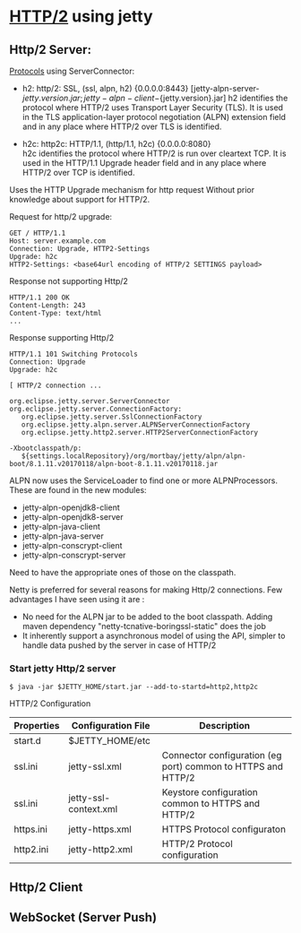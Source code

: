 # [HTTP/2](https://en.wikipedia.org/wiki/HTTP/2) using jetty

## Http/2 Server:

[Protocols](https://http2.github.io/http2-spec/) using ServerConnector:
- h2: http/2: SSL, (ssl, alpn, h2) {0.0.0.0:8443} [jetty-alpn-server-${jetty.version}.jar;jetty-alpn-client-${jetty.version}.jar]
h2 identifies the protocol where HTTP/2 uses Transport Layer Security (TLS). 
It is used in the TLS application-layer protocol negotiation (ALPN) extension
field and in any place where HTTP/2 over TLS is identified.

- h2c: http2c: HTTP/1.1, (http/1.1, h2c) {0.0.0.0:8080}  
h2c identifies the protocol where HTTP/2 is run over cleartext TCP. It is used in 
the HTTP/1.1 Upgrade header field and in any place where HTTP/2 over TCP is identified.

Uses the HTTP Upgrade mechanism for http request Without prior knowledge about support for HTTP/2.

Request for http/2 upgrade:
```
GET / HTTP/1.1
Host: server.example.com
Connection: Upgrade, HTTP2-Settings
Upgrade: h2c
HTTP2-Settings: <base64url encoding of HTTP/2 SETTINGS payload>
```

Response not supporting Http/2
```
HTTP/1.1 200 OK
Content-Length: 243
Content-Type: text/html
...
```

Response supporting Http/2
```
HTTP/1.1 101 Switching Protocols
Connection: Upgrade
Upgrade: h2c

[ HTTP/2 connection ...
```

```
org.eclipse.jetty.server.ServerConnector
org.eclipse.jetty.server.ConnectionFactory:
   org.eclipse.jetty.server.SslConnectionFactory
   org.eclipse.jetty.alpn.server.ALPNServerConnectionFactory
   org.eclipse.jetty.http2.server.HTTP2ServerConnectionFactory
   
-Xbootclasspath/p:
   ${settings.localRepository}/org/mortbay/jetty/alpn/alpn-boot/8.1.11.v20170118/alpn-boot-8.1.11.v20170118.jar
```

ALPN now uses the ServiceLoader to find one or more ALPNProcessors. These are found in the new modules:

- jetty-alpn-openjdk8-client
- jetty-alpn-openjdk8-server
- jetty-alpn-java-client
- jetty-alpn-java-server
- jetty-alpn-conscrypt-client
- jetty-alpn-conscrypt-server

Need to have the appropriate ones of those on the classpath.

Netty is preferred for several reasons for making Http/2 connections. Few advantages I have seen using it are :

- No need for the ALPN jar to be added to the boot classpath. Adding maven dependency "netty-tcnative-boringssl-static" does the job
- It inherently support a asynchronous model of using the API, simpler to handle data pushed by the server in case of HTTP/2


### Start jetty Http/2 server
```
$ java -jar $JETTY_HOME/start.jar --add-to-startd=http2,http2c
```

HTTP/2 Configuration

| Properties |	Configuration File | Description |
| ----------- | ----------- | ----------- |
| start.d 	| $JETTY_HOME/etc 	| |
| ssl.ini |	jetty-ssl.xml |	Connector configuration (eg port) common to HTTPS and HTTP/2|
| ssl.ini |	jetty-ssl-context.xml |	Keystore  configuration common to HTTPS and HTTP/2 |
| https.ini |	jetty-https.xml |	HTTPS Protocol configuraton |
| http2.ini |	jetty-http2.xml |	HTTP/2 Protocol configuration |


## Http/2 Client

## WebSocket (Server Push)
